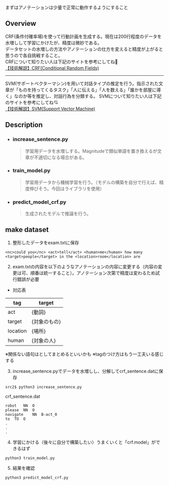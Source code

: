 
まずはアノテーションは少量で正常に動作するようにすること
## Overview
CRF(条件付確率場)を使って行動計画を生成する。現在は200行程度のデータを水増しして学習にかけたが、精度は微妙である。  
データセットの水増しの方法やアノテーションの仕方を変えると精度が上がると思うので各自挑戦すること。  
CRFについて知りたい人は下記のサイトを参考にしてね💛  
[【技術解説】CRF(Conditional Random Fields)](https://mieruca-ai.com/ai/conditional-random-fields/)

---
SVM(サポートベクターマシン)を用いて対話タイプの推定を行う。指示された文章が「ものを持ってくるタスク」「人に伝える」「人を数える」「誰かを部屋に導く」なのか等を推定し、対話行為を分類する。
SVMについて知りたい人は下記のサイトを参考にしてね💘  
[【技術解説】SVM(Support Vector Machine)](https://aiacademy.jp/media/?p=248)
## Description

- ### increase_sentence.py
    > 学習用データを水増しする。Magnitudeで類似単語を置き換えるが文章が不適切になる場合がある。

- ### train_model.py
    > 学習用データから機械学習を行う。（モデルの構築を自分で行えば、精度伸びそう。今回はライブラリを使用）

- ### predict_model_crf.py
    > 生成されたモデルで推論を行う。

## make dataset

1. 整形したデータをexam.txtに保存
```
<nc>could you</nc> <act>tell</act> <human>me</human> how many <target>people</target> in the <location>room</location> are
```
2. exam.txtの内容を以下のようなアノテーションの内容に変更する（内容の変更は可、順番は統一すること）。アノテーション次第で精度は変わるため試行錯誤が必要
- 対応表　

|  tag  |  target  |
|  ----  |  ----  |
| act | {動詞} |
|  target  |  {対象のもの}  |
|  location  |  {場所}  |
|  human  |  {対象の人}  |

※関係ない語句は<nc>としてまとめるといいかも
※tagのつけ方はもう一工夫いる感じする

3. increase_sentence.pyでデータを水増しし、分解してcrf_sentence.datに保存
```
src2$ python3 increase_sentence.py
```
crf_sentence.dat
```
robot	NN	O
please	NN	O
navigate	NN	B-act_0
to	TO	O
.
.
.
```

4. 学習にかける（後々に自分で構築したい）うまくいくと「crf.model」ができるはず
```
python3 train_model.py
```
5. 結果を確認

```
python3 predict_model_crf.py
```
